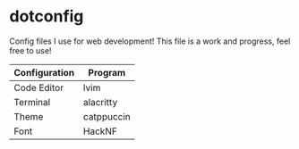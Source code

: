 # dotconfig
Config files I use for web development! This file is a work and progress, feel free to use!

| Configuration | Program   |
|---------------|-----------|
| Code Editor   | lvim      |
| Terminal      | alacritty |
| Theme         | catppuccin|
| Font          | HackNF    |
